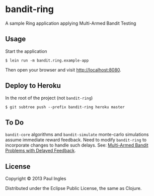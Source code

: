 # bandit-ring

A sample Ring application applying Multi-Armed Bandit Testing

## Usage

Start the application

    $ lein run -m bandit.ring.example-app

Then open your browser and visit [http://localhost:8080](http://localhost:8080).

## Deploy to Heroku

In the root of the project (not `bandit-ring`)

    $ git subtree push --prefix bandit-ring heroku master

## To Do

`bandit-core` algorithms and `bandit-simulate` monte-carlo simulations assume immediate reward feedback. Need to modify `bandit-ring` to incorporate changes to handle such delays. See: [Multi-Armed Bandit Problems with Delayed Feedback](http://arxiv.org/pdf/1011.1161.pdf).

## License

Copyright &copy; 2013 Paul Ingles

Distributed under the Eclipse Public License, the same as Clojure.
